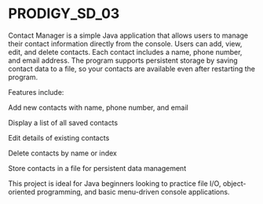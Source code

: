 # PRODIGY_SD_03
Contact Manager is a simple Java application that allows users to manage their contact information directly from the console. Users can add, view, edit, and delete contacts. Each contact includes a name, phone number, and email address. The program supports persistent storage by saving contact data to a file, so your contacts are available even after restarting the program.

Features include:

Add new contacts with name, phone number, and email

Display a list of all saved contacts

Edit details of existing contacts

Delete contacts by name or index

Store contacts in a file for persistent data management

This project is ideal for Java beginners looking to practice file I/O, object-oriented programming, and basic menu-driven console applications.

